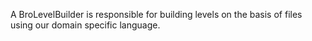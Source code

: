A BroLevelBuilder is responsible for building levels on the basis of files using our domain specific language.